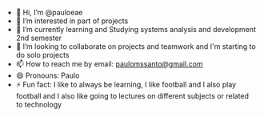 - 👋 Hi, I’m @pauloeae
- 👀 I’m interested in part of projects
- 🌱 I’m currently learning and Studying systems analysis and development 2nd semester
- 💞️ I’m looking to collaborate on projects and teamwork and I'm starting to do solo projects
- 📫 How to reach me by email: paulomssanto@gmail.com
- 😄 Pronouns: Paulo
- ⚡ Fun fact: I like to always be learning, I like football and I also play football and I also like going to lectures on different subjects or related to technology

<!---
pauloeae/pauloeae is a ✨ special ✨ repository because its `README.md` (this file) appears on your GitHub profile.
You can click the Preview link to take a look at your changes.
--->

